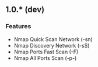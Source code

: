 ## 1.0.* (dev)

### Features

* Nmap Quick Scan Network (-sn)
* Nmap Discovery Network (-sS)
* Nmap Ports Fast Scan (-F)
* Nmap All Ports Scan (-p-)